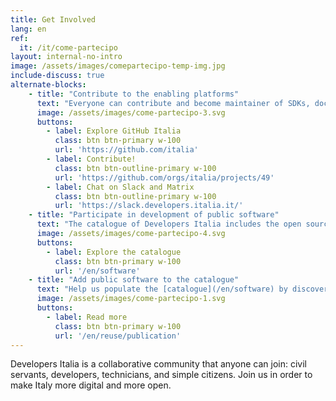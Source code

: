 ```yaml
---
title: Get Involved
lang: en
ref:
  it: /it/come-partecipo
layout: internal-no-intro
image: /assets/images/comepartecipo-temp-img.jpg
include-discuss: true
alternate-blocks:
    - title: "Contribute to the enabling platforms"
      text: "Everyone can contribute and become maintainer of SDKs, documentation, code examples. Did you develop new integrations, libraries and connectors for languages or technologies that are not yet in the community? Contact us in order to bring them to Developers Italia. Do you want to talk to other developers and improve the existing resources? Contact them on GitHub or Slack."
      image: /assets/images/come-partecipo-3.svg
      buttons:
        - label: Explore GitHub Italia
          class: btn btn-primary w-100
          url: 'https://github.com/italia'
        - label: Contribute!
          class: btn btn-outline-primary w-100
          url: 'https://github.com/orgs/italia/projects/49'
        - label: Chat on Slack and Matrix
          class: btn btn-outline-primary w-100
          url: 'https://slack.developers.italia.it/'
    - title: "Participate in development of public software"
      text: "The catalogue of Developers Italia includes the open source software used or released by the Public Administration. Everyone can contribute: find bugs and security issues, or propose improvements and new features. Public digital services can now benefit from your contribution too."
      image: /assets/images/come-partecipo-4.svg
      buttons:
        - label: Explore the catalogue
          class: btn btn-primary w-100
          url: '/en/software'
    - title: "Add public software to the catalogue"
      text: "Help us populate the [catalogue](/en/software) by discovering software released as open source by the Public Administration, or third-party open source software targeted at the public sector: by helping the maintainers to add a `publiccode.yml` to their repositories you will let the Developer Italia crawler discover them."
      image: /assets/images/come-partecipo-1.svg
      buttons:
        - label: Read more
          class: btn btn-primary w-100
          url: '/en/reuse/publication'
---
```


Developers Italia is a collaborative community that anyone can join: civil servants, developers, technicians, and simple citizens. Join us in order to make Italy more digital and more open.
